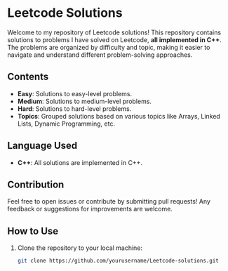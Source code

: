 # Leetcode Solutions

Welcome to my repository of Leetcode solutions! This repository contains solutions to problems I have solved on Leetcode, **all implemented in C++**. The problems are organized by difficulty and topic, making it easier to navigate and understand different problem-solving approaches.

## Contents
- **Easy**: Solutions to easy-level problems.
- **Medium**: Solutions to medium-level problems.
- **Hard**: Solutions to hard-level problems.
- **Topics**: Grouped solutions based on various topics like Arrays, Linked Lists, Dynamic Programming, etc.

## Language Used
- **C++**: All solutions are implemented in C++.

## Contribution
Feel free to open issues or contribute by submitting pull requests! Any feedback or suggestions for improvements are welcome.

## How to Use
1. Clone the repository to your local machine:
   ```bash
   git clone https://github.com/yourusername/Leetcode-solutions.git
